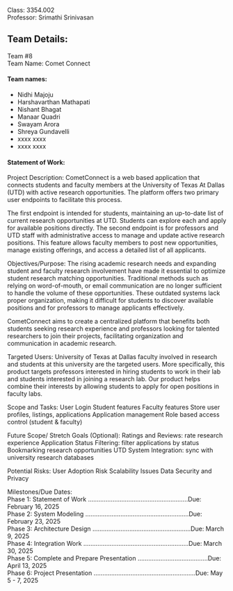 Class: 3354.002
<br>Professor: Srimathi Srinivasan

<h2>Team Details:</h2>
Team #8
<br>Team Name: Comet Connect
<br><h4>Team names:</h4>

- Nidhi Majoju
- Harshavarthan Mathapati
- Nishant Bhagat
- Manaar Quadri
- Swayam Arora
- Shreya Gundavelli
- xxxx xxxx
- xxxx xxxx

<h4>Statement of Work: </h4>

Project Description: CometConnect is a web based application that connects students and faculty members at the University of Texas At Dallas (UTD) with active research opportunities. The platform offers two primary user endpoints to facilitate this process.

The first endpoint is intended for students, maintaining an up-to-date list of current research opportunities at UTD. Students can explore each and apply for available positions directly. The second endpoint is for professors and UTD staff with administrative access to manage and update active research positions. This feature allows faculty members to post new opportunities, manage existing offerings, and access a detailed list of all applicants.

Objectives/Purpose: The rising academic research needs and expanding student and faculty research involvement have made it essential to optimize student research matching opportunities. Traditional methods such as relying on word-of-mouth, or email communication are no longer sufficient to handle the volume of these opportunities. These outdated systems lack proper organization, making it difficult for students to discover available positions and for professors to manage applicants effectively.

CometConnect aims to create a centralized platform that benefits both students seeking research experience and professors looking for talented researchers to join their projects, facilitating organization and communication in academic research.

Targeted Users: University of Texas at Dallas faculty involved in research and students at this university are the targeted users. More specifically, this product targets professors interested in hiring students to work in their lab and students interested in joining a research lab. Our product helps combine their interests by allowing students to apply for open positions in faculty labs.

Scope and Tasks:
User Login
Student features
Faculty features
Store user profiles, listings, applications
Application management
Role based access control (student & faculty)

Future Scope/ Stretch Goals (Optional):
Ratings and Reviews: rate research experience
Application Status Filtering: filter applications by status
Bookmarking research opportunities
UTD System Integration: sync with university research databases

Potential Risks:
User Adoption Risk
Scalability Issues
Data Security and Privacy

Milestones/Due Dates:
<br>Phase 1: Statement of Work …………………………………………………Due: February 16, 2025
<br>Phase 2: System Modeling ..…………………………………………………Due: February 23, 2025
<br>Phase 3: Architecture Design ………………………………………………..Due: March 9, 2025
<br>Phase 4: Integration Work ……………………………………………………Due: March 30, 2025
<br>Phase 5: Complete and Prepare Presentation ………………………………....Due: April 13, 2025
<br>Phase 6: Project Presentation ………………………………………………….Due: May 5 - 7, 2025
